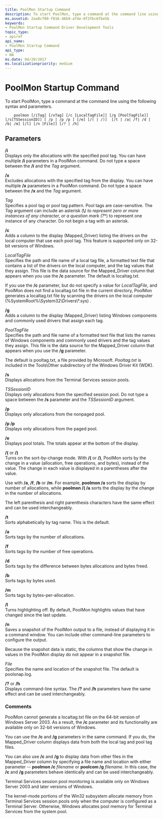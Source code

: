 ```yaml
---
title: PoolMon Startup Command
description: To start PoolMon, type a command at the command line using the following syntax and parameters.
ms.assetid: 2aa0cf09-f016-46b9-af4e-0f3fbc6fbe5b
keywords:
- PoolMon Startup Command Driver Development Tools
topic_type:
- apiref
api_name:
- PoolMon Startup Command
api_type:
- NA
ms.date: 04/20/2017
ms.localizationpriority: medium
---
```


# PoolMon Startup Command


To start PoolMon, type a command at the command line using the following syntax and parameters.

```
    poolmon [/iTag] [/xTag] [/c [LocalTagFile]] [/g [PoolTagFile]] [/s[TSSessionID]] [ /p | /p /p ] [/e] [/( | /)]  [/t | /a| /f| /d | /b| /m] [/l] [/n [File]] [/? | /h] 
```

## <span id="ddk_poolmon_startup_command_tools"></span><span id="DDK_POOLMON_STARTUP_COMMAND_TOOLS"></span>Parameters


<span id="________i______"></span><span id="________I______"></span> **/i**   
Displays only the allocations with the specified pool tag. You can have multiple **/i** parameters in a PoolMon command. Do not type a space between the **/i** and the *Tag* argument.

<span id="________x______"></span><span id="________X______"></span> **/x**   
Excludes allocations with the specified tag from the display. You can have multiple **/x** parameters in a PoolMon command. Do not type a space between the **/x** and the *Tag* argument.

<span id="_______Tag______"></span><span id="_______tag______"></span><span id="_______TAG______"></span> *Tag*   
Specifies a pool tag or pool tag pattern. Pool tags are case-sensitive. The *Tag* argument can include an asterisk (**\\***) to represent zero or more instances of any character, or a question mark (*<em>?</em>*) to represent one instance of any character. Do not begin a tag with an asterisk.

<span id="________c______"></span><span id="________C______"></span> **/c**   
Adds a column to the display (Mapped\_Driver) listing the drivers on the local computer that use each pool tag. This feature is supported only on 32-bit versions of Windows.

<span id="_______LocalTagFile______"></span><span id="_______localtagfile______"></span><span id="_______LOCALTAGFILE______"></span> *LocalTagFile*   
Specifies the path and file name of a local tag file, a formatted text file that contains a list of the drivers on the local computer, and the tag values that they assign. This file is the data source for the Mapped\_Driver column that appears when you use the **/c** parameter. The default is localtag.txt.

If you use the **/c** parameter, but do not specify a value for *LocalTagFile*, and PoolMon does not find a localtag.txt file in the current directory, PoolMon generates a localtag.txt file by scanning the drivers on the local computer (%SystemRoot%\\System32\\Drivers\\\*.sys) .

<span id="________g______"></span><span id="________G______"></span> **/g**   
Adds a column to the display (Mapped\_Driver) listing Windows components and commonly used drivers that assign each tag.

<span id="_______PoolTagFile______"></span><span id="_______pooltagfile______"></span><span id="_______POOLTAGFILE______"></span> *PoolTagFile*   
Specifies the path and file name of a formatted text file that lists the names of Windows components and commonly used drivers and the tag values they assign. This file is the data source for the Mapped\_Driver column that appears when you use the **/g** parameter.

The default is pooltag.txt, a file provided by Microsoft. *Pooltag.txt* is included in the Tools\\Other subdirectory of the Windows Driver Kit (WDK).

<span id="________s______"></span><span id="________S______"></span> **/s**   
Displays allocations from the Terminal Services session pools.

<span id="_______TSSessionID______"></span><span id="_______tssessionid______"></span><span id="_______TSSESSIONID______"></span> *TSSessionID*   
Displays only allocations from the specified session pool. Do not type a space between the **/s** parameter and the *TSSessionID* argument.

<span id="________p______"></span><span id="________P______"></span> **/p**   
Displays only allocations from the nonpaged pool.

<span id="________p__p_______"></span><span id="________P__P_______"></span> **/p /p**   
Displays only allocations from the paged pool.

<span id="________e_______"></span><span id="________E_______"></span> **/e**   
Displays pool totals. The totals appear at the bottom of the display.

<span id="__________or___"></span><span id="__________OR___"></span> **/(** or **/)**  
Turns on the sort-by-change mode. With **/(** or **/)**, PoolMon sorts by the change in a value (allocation, free operations, and bytes), instead of the value. The change in each value is displayed in a parentheses after the value.

Use with **/a**, **/f**, **/b** or **/m**. For example, **poolmon /a** sorts the display by number of allocations, while **poolmon /( /a** sorts the display by the change in the number of allocations.

The left parenthesis and right parenthesis characters have the same effect and can be used interchangeably.

<span id="________t______"></span><span id="________T______"></span> **/t**   
Sorts alphabetically by tag name. This is the default.

<span id="________a______"></span><span id="________A______"></span> **/a**   
Sorts tags by the number of allocations.

<span id="________f_______"></span><span id="________F_______"></span> **/f**   
Sorts tags by the number of free operations.

<span id="________d______"></span><span id="________D______"></span> **/d**   
Sorts tags by the difference between bytes allocations and bytes freed.

<span id="________b_______"></span><span id="________B_______"></span> **/b**   
Sorts tags by bytes used.

<span id="________m_______"></span><span id="________M_______"></span> **/m**   
Sorts tags by bytes-per-allocation.

<span id="________l______"></span><span id="________L______"></span> **/l**   
Turns highlighting off. By default, PoolMon highlights values that have changed since the last update.

<span id="________n______"></span><span id="________N______"></span> **/n**   
Saves a snapshot of the PoolMon output to a file, instead of displaying it in a command window. You can include other command-line parameters to configure the output.

Because the snapshot data is static, the columns that show the change in values in the PoolMon display do not appear in a snapshot file.

<span id="_______File______"></span><span id="_______file______"></span><span id="_______FILE______"></span> *File*   
Specifies the name and location of the snapshot file. The default is poolsnap.log.

<span id="__________or__h"></span><span id="__________OR__H"></span> **/?** or **/h**  
Displays command-line syntax. The **/?** and **/h** parameters have the same effect and can be used interchangeably.

### <span id="comments"></span><span id="COMMENTS"></span>Comments

PoolMon cannot generate a localtag.txt file on the 64-bit version of Windows Server 2003. As a result, the **/c** parameter and its functionality are available only on 32-bit versions of Windows.

You can use the **/c** and **/g** parameters in the same command. If you do, the Mapped\_Driver column displays data from both the local tag and pool tag files.

You can also use **/c** and **/g** to display data from other files in the Mapped\_Driver column by specifying a file name and location with either parameter -- **poolmon /c** *filename* or **poolcom /g** *filename*. In this case, the **/c** and **/g** parameters behave identically and can be used interchangeably.

Terminal Services session pool monitoring is available only on Windows Server 2003 and later versions of Windows.

The kernel-mode portions of the Win32 subsystem allocate memory from Terminal Services session pools only when the computer is configured as a Terminal Server. Otherwise, Windows allocates pool memory for Terminal Services from the system pool.










